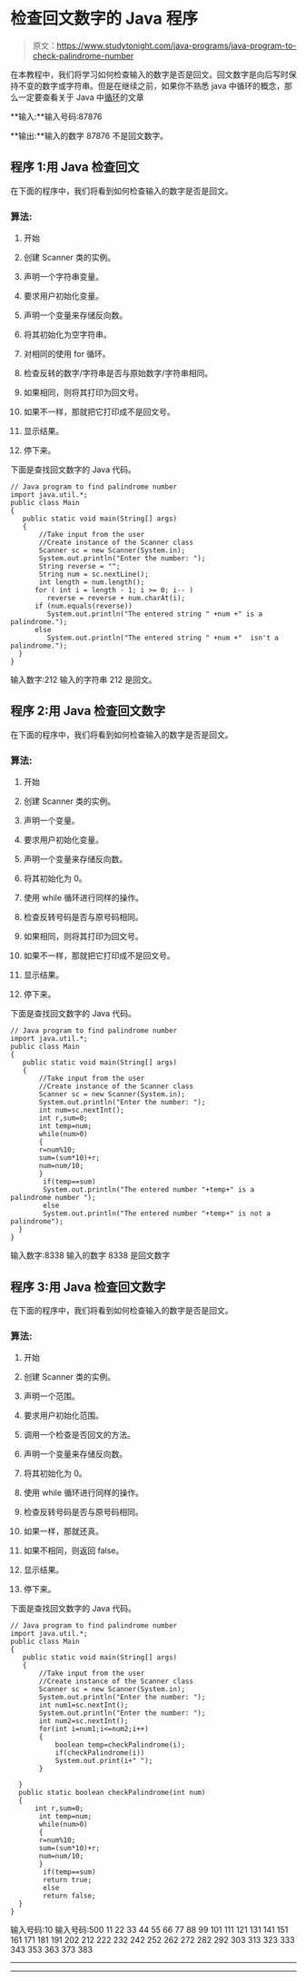 # 检查回文数字的 Java 程序

> 原文：<https://www.studytonight.com/java-programs/java-program-to-check-palindrome-number>

在本教程中，我们将学习如何检查输入的数字是否是回文。回文数字是向后写时保持不变的数字或字符串。但是在继续之前，如果你不熟悉 java 中循环的概念，那么一定要查看关于 Java 中[循环](https://www.studytonight.com/java/loops-in-java.php)的文章

**输入:**输入号码:87876

**输出:**输入的数字 87876 不是回文数字。

## 程序 1:用 Java 检查回文

在下面的程序中，我们将看到如何检查输入的数字是否是回文。

### 算法:

1.  开始

2.  创建 Scanner 类的实例。

3.  声明一个字符串变量。

4.  要求用户初始化变量。

5.  声明一个变量来存储反向数。

6.  将其初始化为空字符串。

7.  对相同的使用 for 循环。

8.  检查反转的数字/字符串是否与原始数字/字符串相同。

9.  如果相同，则将其打印为回文号。

10.  如果不一样，那就把它打印成不是回文号。

11.  显示结果。

12.  停下来。

下面是查找回文数字的 Java 代码。

```
// Java program to find palindrome number
import java.util.*;
public class Main 
{  
   public static void main(String[] args) 
   {  
       //Take input from the user
       //Create instance of the Scanner class
       Scanner sc = new Scanner(System.in);  
       System.out.println("Enter the number: ");  
       String reverse = ""; 
       String num = sc.nextLine(); 
       int length = num.length();   
      for ( int i = length - 1; i >= 0; i-- )  
         reverse = reverse + num.charAt(i);  
      if (num.equals(reverse))  
         System.out.println("The entered string " +num +" is a palindrome.");  
      else  
         System.out.println("The entered string " +num +"  isn't a palindrome.");     
  }
} 
```

输入数字:212
输入的字符串 212 是回文。

## 程序 2:用 Java 检查回文数字

在下面的程序中，我们将看到如何检查输入的数字是否是回文。

### 算法:

1.  开始

2.  创建 Scanner 类的实例。

3.  声明一个变量。

4.  要求用户初始化变量。

5.  声明一个变量来存储反向数。

6.  将其初始化为 0。

7.  使用 while 循环进行同样的操作。

8.  检查反转号码是否与原号码相同。

9.  如果相同，则将其打印为回文号。

10.  如果不一样，那就把它打印成不是回文号。

11.  显示结果。

12.  停下来。

下面是查找回文数字的 Java 代码。

```
// Java program to find palindrome number
import java.util.*;
public class Main 
{  
   public static void main(String[] args) 
   {  
       //Take input from the user
       //Create instance of the Scanner class
       Scanner sc = new Scanner(System.in);  
       System.out.println("Enter the number: ");  
       int num=sc.nextInt();
       int r,sum=0;
       int temp=num;    
       while(num>0)
       {    
       r=num%10;    
       sum=(sum*10)+r;    
       num=num/10;    
       }    
        if(temp==sum)    
        System.out.println("The entered number "+temp+" is a palindrome number ");    
        else    
        System.out.println("The entered number "+temp+" is not a palindrome");    
  }  
} 
```

输入数字:8338
输入的数字 8338 是回文数字

## 程序 3:用 Java 检查回文数字

在下面的程序中，我们将看到如何检查输入的数字是否是回文。

### 算法:

1.  开始

2.  创建 Scanner 类的实例。

3.  声明一个范围。

4.  要求用户初始化范围。

5.  调用一个检查是否回文的方法。

6.  声明一个变量来存储反向数。

7.  将其初始化为 0。

8.  使用 while 循环进行同样的操作。

9.  检查反转号码是否与原号码相同。

10.  如果一样，那就还真。

11.  如果不相同，则返回 false。

12.  显示结果。

13.  停下来。

下面是查找回文数字的 Java 代码。

```
// Java program to find palindrome number
import java.util.*;
public class Main 
{  
   public static void main(String[] args) 
   {  
       //Take input from the user
       //Create instance of the Scanner class
       Scanner sc = new Scanner(System.in);  
       System.out.println("Enter the number: ");  
       int num1=sc.nextInt();
       System.out.println("Enter the number: ");  
       int num2=sc.nextInt();
       for(int i=num1;i<=num2;i++)
       {
           boolean temp=checkPalindrome(i);
           if(checkPalindrome(i))
           System.out.print(i+" ");
       }

  }
  public static boolean checkPalindrome(int num)
  {
      int r,sum=0;
       int temp=num;    
       while(num>0)
       {    
       r=num%10;    
       sum=(sum*10)+r;    
       num=num/10;    
       }    
        if(temp==sum)    
        return true;  
        else    
        return false;
  } 
} 
```

输入号码:10
输入号码:500
11 22 33 44 55 66 77 88 99 101 111 121 131 141 151 161 171 181 191 202 212 222 232 242 252 262 272 282 292 303 313 323 333 343 353 363 373 383

* * *

* * *